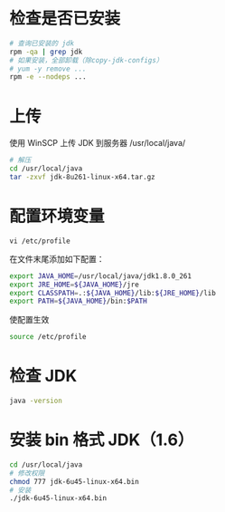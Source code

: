 # 检查是否已安装

```bash
# 查询已安装的 jdk
rpm -qa | grep jdk
# 如果安装，全部卸载（除copy-jdk-configs）
# yum -y remove ...
rpm -e --nodeps ...
```



# 上传

使用 WinSCP 上传 JDK 到服务器 /usr/local/java/

```bash
# 解压
cd /usr/local/java
tar -zxvf jdk-8u261-linux-x64.tar.gz
```

# 配置环境变量

```
vi /etc/profile
```

在文件末尾添加如下配置：

```bash
export JAVA_HOME=/usr/local/java/jdk1.8.0_261
export JRE_HOME=${JAVA_HOME}/jre
export CLASSPATH=.:${JAVA_HOME}/lib:${JRE_HOME}/lib
export PATH=${JAVA_HOME}/bin:$PATH
```

使配置生效

```bash
source /etc/profile
```

# 检查 JDK

```bash
java -version
```

# 安装 bin 格式 JDK（1.6）

```bash
cd /usr/local/java
# 修改权限
chmod 777 jdk-6u45-linux-x64.bin
# 安装
./jdk-6u45-linux-x64.bin
```


